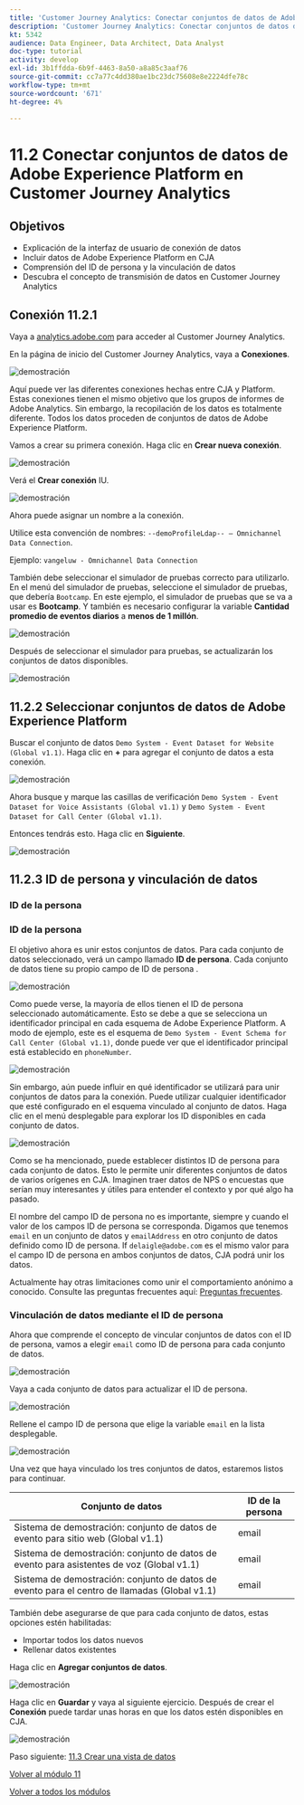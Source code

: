 ```yaml
---
title: 'Customer Journey Analytics: Conectar conjuntos de datos de Adobe Experience Platform en Customer Journey Analytics'
description: 'Customer Journey Analytics: Conectar conjuntos de datos de Adobe Experience Platform en Customer Journey Analytics'
kt: 5342
audience: Data Engineer, Data Architect, Data Analyst
doc-type: tutorial
activity: develop
exl-id: 3b1ffdda-6b9f-4463-8a50-a8a85c3aaf76
source-git-commit: cc7a77c4dd380ae1bc23dc75608e8e2224dfe78c
workflow-type: tm+mt
source-wordcount: '671'
ht-degree: 4%

---
```


# 11.2 Conectar conjuntos de datos de Adobe Experience Platform en Customer Journey Analytics

## Objetivos

- Explicación de la interfaz de usuario de conexión de datos
- Incluir datos de Adobe Experience Platform en CJA
- Comprensión del ID de persona y la vinculación de datos
- Descubra el concepto de transmisión de datos en Customer Journey Analytics

## Conexión 11.2.1

Vaya a [analytics.adobe.com](https://analytics.adobe.com) para acceder al Customer Journey Analytics.

En la página de inicio del Customer Journey Analytics, vaya a **Conexiones**.

![demostración](./images/cja2.png)

Aquí puede ver las diferentes conexiones hechas entre CJA y Platform. Estas conexiones tienen el mismo objetivo que los grupos de informes de Adobe Analytics. Sin embargo, la recopilación de los datos es totalmente diferente. Todos los datos proceden de conjuntos de datos de Adobe Experience Platform.

Vamos a crear su primera conexión. Haga clic en **Crear nueva conexión**.

![demostración](./images/cja4.png)

Verá el **Crear conexión** IU.

![demostración](./images/cja5.png)

Ahora puede asignar un nombre a la conexión.

Utilice esta convención de nombres: `--demoProfileLdap-- – Omnichannel Data Connection`.

Ejemplo: `vangeluw - Omnichannel Data Connection`

También debe seleccionar el simulador de pruebas correcto para utilizarlo. En el menú del simulador de pruebas, seleccione el simulador de pruebas, que debería `Bootcamp`. En este ejemplo, el simulador de pruebas que se va a usar es **Bootcamp**. Y también es necesario configurar la variable **Cantidad promedio de eventos diarios** a **menos de 1 millón**.

![demostración](./images/cjasb.png)

Después de seleccionar el simulador para pruebas, se actualizarán los conjuntos de datos disponibles.

![demostración](./images/cjasb1.png)

## 11.2.2 Seleccionar conjuntos de datos de Adobe Experience Platform

Buscar el conjunto de datos `Demo System - Event Dataset for Website (Global v1.1)`. Haga clic en **+** para agregar el conjunto de datos a esta conexión.

![demostración](./images/cja7.png)

Ahora busque y marque las casillas de verificación `Demo System - Event Dataset for Voice Assistants (Global v1.1)` y `Demo System - Event Dataset for Call Center (Global v1.1)`.

Entonces tendrás esto. Haga clic en **Siguiente**.

![demostración](./images/cja9.png)

## 11.2.3 ID de persona y vinculación de datos

### ID de la persona

### ID de la persona

El objetivo ahora es unir estos conjuntos de datos. Para cada conjunto de datos seleccionado, verá un campo llamado **ID de persona**. Cada conjunto de datos tiene su propio campo de ID de persona .

![demostración](./images/cja11.png)

Como puede verse, la mayoría de ellos tienen el ID de persona seleccionado automáticamente. Esto se debe a que se selecciona un identificador principal en cada esquema de Adobe Experience Platform. A modo de ejemplo, este es el esquema de `Demo System - Event Schema for Call Center (Global v1.1)`, donde puede ver que el identificador principal está establecido en `phoneNumber`.

![demostración](./images/cja13.png)

Sin embargo, aún puede influir en qué identificador se utilizará para unir conjuntos de datos para la conexión. Puede utilizar cualquier identificador que esté configurado en el esquema vinculado al conjunto de datos. Haga clic en el menú desplegable para explorar los ID disponibles en cada conjunto de datos.

![demostración](./images/cja14.png)

Como se ha mencionado, puede establecer distintos ID de persona para cada conjunto de datos. Esto le permite unir diferentes conjuntos de datos de varios orígenes en CJA. Imaginen traer datos de NPS o encuestas que serían muy interesantes y útiles para entender el contexto y por qué algo ha pasado.

El nombre del campo ID de persona no es importante, siempre y cuando el valor de los campos ID de persona se corresponda. Digamos que tenemos `email` en un conjunto de datos y `emailAddress` en otro conjunto de datos definido como ID de persona. If `delaigle@adobe.com` es el mismo valor para el campo ID de persona en ambos conjuntos de datos, CJA podrá unir los datos.

Actualmente hay otras limitaciones como unir el comportamiento anónimo a conocido. Consulte las preguntas frecuentes aquí: [Preguntas frecuentes](https://experienceleague.adobe.com/docs/analytics-platform/using/cja-overview/cja-faq.html?lang=es).

### Vinculación de datos mediante el ID de persona

Ahora que comprende el concepto de vincular conjuntos de datos con el ID de persona, vamos a elegir `email` como ID de persona para cada conjunto de datos.

![demostración](./images/cja15.png)

Vaya a cada conjunto de datos para actualizar el ID de persona.

![demostración](./images/cja12a.png)

Rellene el campo ID de persona que elige la variable `email` en la lista desplegable.

![demostración](./images/cja17.png)

Una vez que haya vinculado los tres conjuntos de datos, estaremos listos para continuar.

| Conjunto de datos | ID de la persona |
| ----------------- |-------------| 
| Sistema de demostración: conjunto de datos de evento para sitio web (Global v1.1) | email |
| Sistema de demostración: conjunto de datos de evento para asistentes de voz (Global v1.1) | email |
| Sistema de demostración: conjunto de datos de evento para el centro de llamadas (Global v1.1) | email |

También debe asegurarse de que para cada conjunto de datos, estas opciones estén habilitadas:

- Importar todos los datos nuevos
- Rellenar datos existentes

Haga clic en **Agregar conjuntos de datos**.

![demostración](./images/cja16.png)

Haga clic en **Guardar** y vaya al siguiente ejercicio.
Después de crear el **Conexión** puede tardar unas horas en que los datos estén disponibles en CJA.

![demostración](./images/cja20.png)

Paso siguiente: [11.3 Crear una vista de datos](./ex3.md)

[Volver al módulo 11](./customer-journey-analytics-build-a-dashboard.md)

[Volver a todos los módulos](./../../overview.md)
